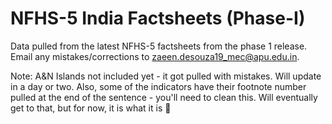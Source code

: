 # NFHS-5 India Factsheets (Phase-I)

Data pulled from the latest NFHS-5 factsheets from the phase 1 release. Email any mistakes/corrections to zaeen.desouza19_mec@apu.edu.in.

Note: A&N Islands not included yet - it got pulled with mistakes. Will update in a day or two. Also, some of the indicators have their footnote number pulled at the end of the sentence - you'll need to clean this. Will eventually get to that, but for now, it is what it is :slightly_frowning_face:
